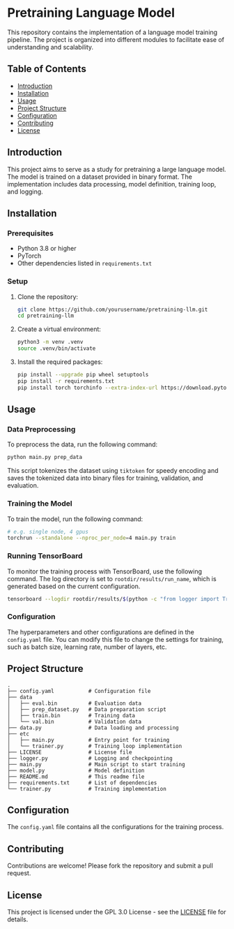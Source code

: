 # Pretraining Language Model

This repository contains the implementation of a language model training pipeline. The project is organized into different modules to facilitate ease of understanding and scalability.

## Table of Contents
- [Introduction](#introduction)
- [Installation](#installation)
- [Usage](#usage)
- [Project Structure](#project-structure)
- [Configuration](#configuration)
- [Contributing](#contributing)
- [License](#license)

## Introduction
This project aims to serve as a study for pretraining a large language model. The model is trained on a dataset provided in binary format. The implementation includes data processing, model definition, training loop, and logging.

## Installation

### Prerequisites
- Python 3.8 or higher
- PyTorch
- Other dependencies listed in `requirements.txt`

### Setup
1. Clone the repository:
   ```bash
   git clone https://github.com/yourusername/pretraining-llm.git
   cd pretraining-llm
   ```

2. Create a virtual environment:
   ```bash
   python3 -m venv .venv
   source .venv/bin/activate
   ```

3. Install the required packages:
   ```bash
   pip install --upgrade pip wheel setuptools
   pip install -r requirements.txt
   pip install torch torchinfo --extra-index-url https://download.pytorch.org/whl/cu121
   ```

## Usage

### Data Preprocessing
To preprocess the data, run the following command:
```bash
python main.py prep_data
```
This script tokenizes the dataset using `tiktoken` for speedy encoding and saves the tokenized data into binary files for training, validation, and evaluation.

### Training the Model
To train the model, run the following command:
```bash
# e.g. single node, 4 gpus
torchrun --standalone --nproc_per_node=4 main.py train
```

### Running TensorBoard
To monitor the training process with TensorBoard, use the following command. The log directory is set to `rootdir/results/run_name`, which is generated based on the current configuration.

```bash
tensorboard --logdir rootdir/results/$(python -c "from logger import TrainingLogger; print(TrainingLogger.generate_run_name('AutoLLaMA', 'llama', {}, ''))") --port 6006 --host 0.0.0.0
```

### Configuration
The hyperparameters and other configurations are defined in the `config.yaml` file. You can modify this file to change the settings for training, such as batch size, learning rate, number of layers, etc.

## Project Structure
```
.
├── config.yaml           # Configuration file
├── data
│   ├── eval.bin          # Evaluation data
│   ├── prep_dataset.py   # Data preparation script
│   ├── train.bin         # Training data
│   └── val.bin           # Validation data
├── data.py               # Data loading and processing
├── etc
│   ├── main.py           # Entry point for training
│   └── trainer.py        # Training loop implementation
├── LICENSE               # License file
├── logger.py             # Logging and checkpointing
├── main.py               # Main script to start training
├── model.py              # Model definition
├── README.md             # This readme file
├── requirements.txt      # List of dependencies
└── trainer.py            # Training implementation
```

## Configuration
The `config.yaml` file contains all the configurations for the training process. 

## Contributing
Contributions are welcome! Please fork the repository and submit a pull request.

## License
This project is licensed under the GPL 3.0 License - see the [LICENSE](LICENSE) file for details.
